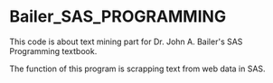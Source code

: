 # Bailer_SAS_PROGRAMMING


This code is about text mining part for Dr. John A. Bailer's SAS Programming textbook.

The function of this program is scrapping text from web data in SAS.
